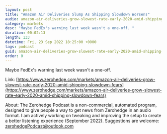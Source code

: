 ```yaml
---
layout: post
title: "Amazon Air Deliveries Slump As Shipping Slowdown Worsens"
audio: amazon-air-deliveries-grow-slowest-rate-early-2020-amid-shipping-slowdown-fears-0
category: markets
desc: "Maybe FedEx's warning last week wasn't a one-off. "
duration: 00:02:13
length: 133
datetime: Fri, 23 Sep 2022 18:25:00 +0000
tags: podcast
guid: amazon-air-deliveries-grow-slowest-rate-early-2020-amid-shipping-slowdown-fears-0
order: 0
---
```

Maybe FedEx's warning last week wasn't a one-off. 

Link: [https://www.zerohedge.com/markets/amazon-air-deliveries-grow-slowest-rate-early-2020-amid-shipping-slowdown-fears](https://www.zerohedge.com/markets/amazon-air-deliveries-grow-slowest-rate-early-2020-amid-shipping-slowdown-fears)

About: The Zerohedge Podcast is a non-commercial, automated program, designed to give people a way to get news from Zerohedge in an audio format.  I am actively working on tweaking and improving the setup to create a better listening experience (September 2022).  Suggestions are welcome: [zerohedgePodcast@outlook.com](mailto:zerohedgePodcast@outlook.com)